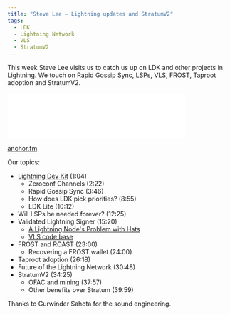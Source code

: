 ```yaml
---
title: "Steve Lee – Lightning updates and StratumV2"
tags:
  - LDK
  - Lightning Network
  - VLS
  - StratumV2
---
```


This week Steve Lee visits us to catch us up on LDK and other projects in
Lightning. We touch on Rapid Gossip Sync, LSPs, VLS, FROST, Taproot adoption
and StratumV2.

<iframe src="TODO" height="102px" width="400px" frameborder="0" scrolling="no"></iframe>

[anchor.fm](TODO)

Our topics:

- [Lightning Dev Kit](https://lightningdevkit.org/) (1:04)
    - Zeroconf Channels (2:22)
    - Rapid Gossip Sync (3:46)
    - How does LDK pick priorities? (8:55)
    - LDK Lite (10:12)
- Will LSPs be needed forever? (12:25)
- Validated Lightning Signer (15:20)
    - [A Lightning Node's Problem with Hats](https://www.sphinx.chat/2022/06/27/a-lightning-nodes-problem-with-hats/)
    - [VLS code base](https://gitlab.com/lightning-signer)
- FROST and ROAST (23:00)
    - Recovering a FROST wallet (24:00)
- Taproot adoption (26:18)
- Future of the Lightning Network (30:48)
- StratumV2 (34:25)
    - OFAC and mining (37:57)
    - Other benefits over Stratum (39:59)

Thanks to Gurwinder Sahota for the sound engineering.
